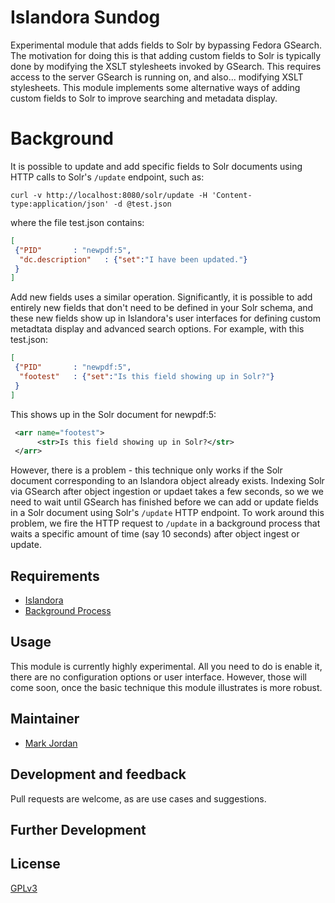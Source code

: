 # Islandora Sundog

Experimental module that adds fields to Solr by bypassing Fedora GSearch. The motivation for doing this is that adding custom fields to Solr is typically done by modifying the XSLT stylesheets invoked by GSearch. This requires access to the server GSearch is running on, and also... modifying XSLT stylesheets. This module implements some alternative ways of adding custom fields to Solr to improve searching and metadata display.

# Background

It is possible to update and add specific fields to Solr documents using HTTP calls to Solr's `/update` endpoint, such as:

```
curl -v http://localhost:8080/solr/update -H 'Content-type:application/json' -d @test.json
```

where the file test.json contains:

```json
[
 {"PID"       : "newpdf:5",
  "dc.description"   : {"set":"I have been updated."}
 }
]
```

Add new fields uses a similar operation. Significantly, it is possible to add entirely new fields that don't need to be defined in your Solr schema, and these new fields show up in Islandora's user interfaces for defining custom metadtata display and advanced search options. For example, with this test.json:

```json
[
 {"PID"       : "newpdf:5",
  "footest"   : {"set":"Is this field showing up in Solr?"}
 }
]
```

This shows up in the Solr document for newpdf:5:

```xml
 <arr name="footest">
      <str>Is this field showing up in Solr?</str>
 </arr>
```

However, there is a problem - this technique only works if the Solr document corresponding to an Islandora object already exists. Indexing Solr via GSearch after object ingestion or updaet takes a few seconds, so we we need to wait until GSearch has finished before we can add or update fields in a Solr document using Solr's `/update` HTTP endpoint. To work around this problem, we fire the HTTP request to `/update` in a background process that waits a specific amount of time (say 10 seconds) after object ingest or update.

## Requirements

* [Islandora](https://github.com/Islandora/islandora)
* [Background Process](https://www.drupal.org/project/background_process)

## Usage

This module is currently highly experimental. All you need to do is enable it, there are no configuration options or user interface. However, those will come soon, once the basic technique this module illustrates is more robust.

## Maintainer

* [Mark Jordan](https://github.com/mjordan)

## Development and feedback

Pull requests are welcome, as are use cases and suggestions.

## Further Development

## License

 [GPLv3](http://www.gnu.org/licenses/gpl-3.0.txt)
